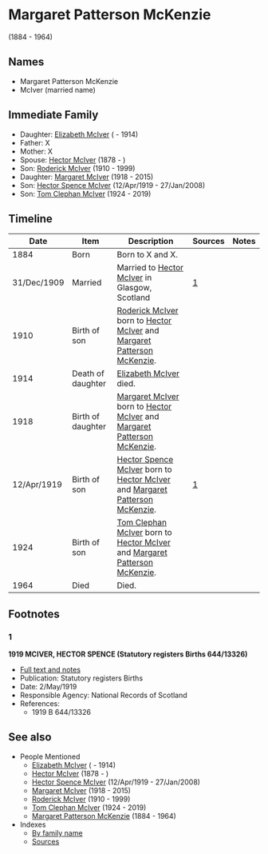 ﻿---
layout: person
subject_key: i88610293
permalink: /people/i88610293
---

# Margaret Patterson McKenzie
(1884 - 1964)

## Names

* Margaret Patterson McKenzie
* McIver (married name)

## Immediate Family

* Daughter: [Elizabeth McIver](./@i80366022@-elizabeth-mciver-b-d1914.md) ( - 1914)
* Father: X
* Mother: X
* Spouse: [Hector McIver](./@i62168745@-hector-mciver-b1878-d.md) (1878 - )
* Son: [Roderick McIver](./@i90830540@-roderick-mciver-b1910-d1999.md) (1910 - 1999)
* Daughter: [Margaret McIver](./@i24380064@-margaret-mciver-b1918-d2015.md) (1918 - 2015)
* Son: [Hector Spence McIver](./@i34334364@-hector-spence-mciver-b1919-4-12-d2008-1-27.md) (12/Apr/1919 - 27/Jan/2008)
* Son: [Tom Clephan McIver](./@i74287888@-tom-clephan-mciver-b1924-d2019.md) (1924 - 2019)

## Timeline

Date | Item | Description | Sources | Notes
---|---|---|---|---
1884 | Born | Born to X and X. |  | 
31/Dec/1909 | Married | Married to [Hector McIver](./@i62168745@-hector-mciver-b1878-d.md) in Glasgow, Scotland | [1](#1) | 
1910 | Birth of son | [Roderick McIver](./@i90830540@-roderick-mciver-b1910-d1999.md) born to [Hector McIver](./@i62168745@-hector-mciver-b1878-d.md) and [Margaret Patterson McKenzie](./@i88610293@-margaret-patterson-mckenzie-b1884-d1964.md). |  | 
1914 | Death of daughter | [Elizabeth McIver](./@i80366022@-elizabeth-mciver-b-d1914.md) died. |  | 
1918 | Birth of daughter | [Margaret McIver](./@i24380064@-margaret-mciver-b1918-d2015.md) born to [Hector McIver](./@i62168745@-hector-mciver-b1878-d.md) and [Margaret Patterson McKenzie](./@i88610293@-margaret-patterson-mckenzie-b1884-d1964.md). |  | 
12/Apr/1919 | Birth of son | [Hector Spence McIver](./@i34334364@-hector-spence-mciver-b1919-4-12-d2008-1-27.md) born to [Hector McIver](./@i62168745@-hector-mciver-b1878-d.md) and [Margaret Patterson McKenzie](./@i88610293@-margaret-patterson-mckenzie-b1884-d1964.md). | [1](#1) | 
1924 | Birth of son | [Tom Clephan McIver](./@i74287888@-tom-clephan-mciver-b1924-d2019.md) born to [Hector McIver](./@i62168745@-hector-mciver-b1878-d.md) and [Margaret Patterson McKenzie](./@i88610293@-margaret-patterson-mckenzie-b1884-d1964.md). |  | 
1964 | Died | Died. |  | 

## Footnotes

### 1

**1919 MCIVER, HECTOR SPENCE (Statutory registers Births 644/13326)**

* [Full text and notes](../sources/@s43040640@-1919-mciver,-hector-spence-statutory-registers-births-644-13326-.md)
* Publication: Statutory registers Births
* Date: 2/May/1919
* Responsible Agency: National Records of Scotland
* References: 
  * 1919 B 644/13326


## See also

- People Mentioned
  - [Elizabeth McIver](./@i80366022@-elizabeth-mciver-b-d1914.md) ( - 1914)
  - [Hector McIver](./@i62168745@-hector-mciver-b1878-d.md) (1878 - )
  - [Hector Spence McIver](./@i34334364@-hector-spence-mciver-b1919-4-12-d2008-1-27.md) (12/Apr/1919 - 27/Jan/2008)
  - [Margaret McIver](./@i24380064@-margaret-mciver-b1918-d2015.md) (1918 - 2015)
  - [Roderick McIver](./@i90830540@-roderick-mciver-b1910-d1999.md) (1910 - 1999)
  - [Tom Clephan McIver](./@i74287888@-tom-clephan-mciver-b1924-d2019.md) (1924 - 2019)
  - [Margaret Patterson McKenzie](./@i88610293@-margaret-patterson-mckenzie-b1884-d1964.md) (1884 - 1964)
- Indexes
  - [By family name](../index-by-family-name.md)
  - [Sources](../index-of-sources-by-title.md)
